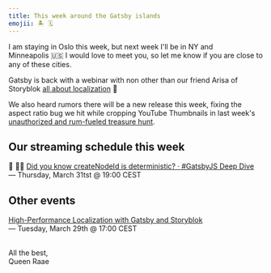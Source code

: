 ```yaml
---
title: This week around the Gatsby islands
emojii: 🏝 🗓
---
```


I am staying in Oslo this week, but next week I'll be in NY and Minneapolis&nbsp;🇺🇸 I would love to meet you, so let me know if you are close to any of these cities.

Gatsby is back with a webinar with non other than our friend Arisa of Storyblok [all about localization](https://www.gatsbyjs.com/resources/webinars/high-performance-localization-storyblok/) 🥳

We also heard rumors there will be a new release this week, fixing the aspect ratio bug we hit while cropping YouTube Thumbnails in last week's [unauthorized and rum-fueled treasure hunt](https://youtu.be/IDW2IfaHGIs).

## Our streaming schedule this week

🔴 🏴‍☠️ [Did you know createNodeId is deterministic? · #GatsbyJS Deep Dive](https://youtu.be/SWumzHLEpYA)  
— Thursday, March 31tst @ 19:00 CEST

## Other events

[High-Performance Localization with Gatsby and Storyblok](https://www.gatsbyjs.com/resources/webinars/high-performance-localization-storyblok/)  
— Tuesday, March 29th @ 17:00 CEST

&nbsp;  
All the best,  
Queen Raae
